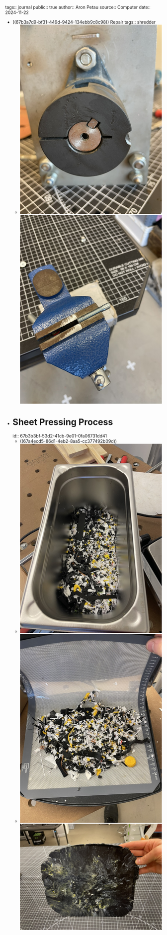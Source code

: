 tags:: journal
public:: true
author:: Aron Petau
source:: Computer
date:: 2024-11-22

- ((67b3a7d9-bf31-449d-9424-134ebb9c8c98)) Repair
  tags:: shredder
	- ![ED2B7BB9-F13D- ![D6E08EC2-B3C0-4F03-A5FF-F3F97F46FFC0_1_105_c.jpeg](../assets/D6E08EC2-B3C0-4F03-A5FF-F3F97F46FFC0_1_105_c_1739830181903_0.jpeg) 4A71-9106-BC0FD0366149_1_105_c.jpeg](../assets/ED2B7BB9-F13D-4A71-9106-BC0FD0366149_1_105_c_1739830158750_0.jpeg) ![A2CAFDFE-61E4-4612-A1D3-C4164079D67F_1_105_c.jpeg](../assets/A2CAFDFE-61E4-4612-A1D3-C4164079D67F_1_105_c_1739830162118_0.jpeg)
- # Sheet Pressing Process
  id:: 67b3b3bf-53d2-41cb-9e01-0fa06731dd41
	- ((67a4ecd5-86d1-4eb2-8aa5-cc377492b09d))
	- ![43F70452-6433-4D3D-B3D3-CD8B8CC8969B_1_105_c.jpeg](../assets/43F70452-6433-4D3D-B3D3-CD8B8CC8969B_1_105_c_1739830285457_0.jpeg)
	- ![07299AB3-DACC-4C15-8089-40ECA07FB151_1_105_c.jpeg](../assets/07299AB3-DACC-4C15-8089-40ECA07FB151_1_105_c_1739830294479_0.jpeg) ![204FAB00-ED6C-4F6C-A218-F9A1F3D49261_1_105_c.jpeg](../assets/204FAB00-ED6C-4F6C-A218-F9A1F3D49261_1_105_c_1739830301045_0.jpeg)